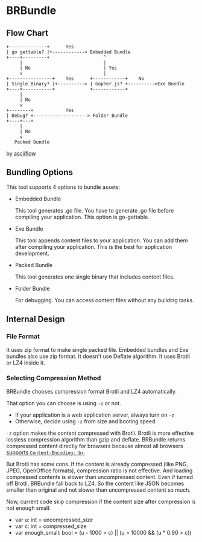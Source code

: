 # BRBundle

## Flow Chart

```text
+--------------+      Yes
| go gettable? |+------------> Embedded Bundle
+----+---------+                    ^
     |                              |
     | No                           | Yes
     v                              |
+----------------+    Yes      +------------+    No
| Single Binary? |+----------> | Gopher.js? +---------->Exe Bundle
+----+-----------+             +------------+
     |
     | No
     v
+--------+            Yes
| Debug? +--------------------> Folder Bundle
+----+---+
     |
     | No
     v
   Packed Bundle
```

by [asciiflow](http://stable.ascii-flow.appspot.com/#Draw)

## Bundling Options

This tool supports 4 options to bundle assets:

* Embedded Bundle

  This tool generates .go file. You have to generate .go file before compiling your application.
  This option is go-gettable.
  
* Exe Bundle

  This tool appends content files to your application. You can add them after compiling your application.
  This is the best for application development.

* Packed Bundle

  This tool generates one single binary that includes content files.

* Folder Bundle

  For debugging. You can access content files without any building tasks.

## Internal Design

### File Format

It uses zip format to make single packed file. Embedded bundles and Exe bundles also use zip format.
It doesn't use Deflate algorithm. It uses Brotli or LZ4 inside it.

### Selecting Compression Method

BRBundle chooses compression format Brotli and LZ4 automatically.

That option you can choose is using ``-z`` or not.

* If your application is a web application server, always turn on ``-z``
* Otherwise, decide using ``-z`` from size and booting speed.

``-z`` option makes the content compressed with Brotli.
Brotli is more effective lossless compression algorithm than gzip and deflate.
BRBundle returns compressed content directly for browsers because almost all browsers
[supports ``Content-Encoding: br``](https://caniuse.com/#search=brotli).

But Brotli has some cons.
If the content is already compressed (like PNG, JPEG, OpenOffice formats), compression ratio is not effective.
And loading compressed contents is slower than uncompressed content.
Even if turned off Brotli, BRBundle fall back to LZ4. So the content like JSON becomes smaller than original
and not slower than uncompressed content so much.

Now, current code skip compression if the content size after compression is not enough small:

* var u: int = uncompressed_size
* var c: int = compressed_size
* var enough_small: bool = (u - 1000 > c) || (u > 10000 && (u * 0.90 > c))



